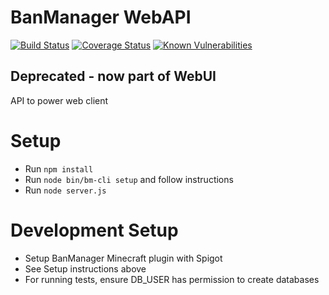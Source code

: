 # BanManager WebAPI
[![Build Status](https://api.travis-ci.org/BanManagement/BanManager-WebAPI.svg?branch=master)](https://travis-ci.org/BanManagement/BanManager-WebAPI)
[![Coverage Status](https://coveralls.io/repos/github/BanManagement/BanManager-WebAPI/badge.svg?branch=master)](https://coveralls.io/github/BanManagement/BanManager-WebAPI?branch=master)
[![Known Vulnerabilities](https://snyk.io/test/github/banmanagement/banmanager-webapi/badge.svg?targetFile=package.json)](https://snyk.io/test/github/banmanagement/banmanager-webapi?targetFile=package.json)
## Deprecated - now part of WebUI

API to power web client

# Setup
- Run `npm install`
- Run `node bin/bm-cli setup` and follow instructions
- Run `node server.js`

# Development Setup
- Setup BanManager Minecraft plugin with Spigot
- See Setup instructions above
- For running tests, ensure DB_USER has permission to create databases

